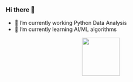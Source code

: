 ### Hi there 👋

- 🔭 I’m currently working Python Data Analysis
- 🌱 I’m currently learning AI/ML algorithms

<div id="header" align="center">
  <img src="https://media.giphy.com/media/WSBeyxvC1jH496xQGA/giphy.gif" width="100"/>
</div>
